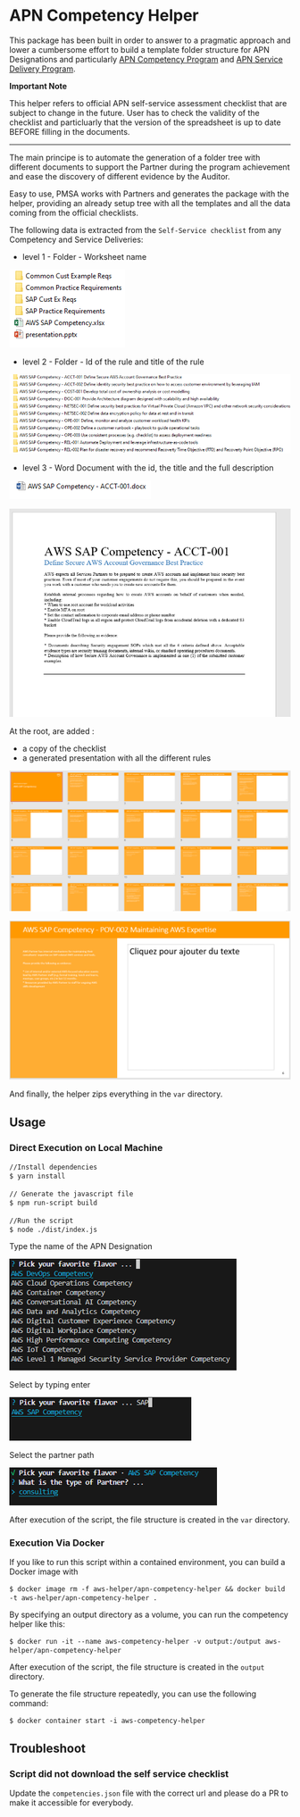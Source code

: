 # APN Competency Helper

This package has been built in order to answer to a pragmatic approach and lower a cumbersome effort to build a template folder structure for APN Designations and particularly [APN Competency Program](https://aws.amazon.com/partners/programs/competencies/) and [APN Service Delivery Program](https://aws.amazon.com/partners/programs/service-delivery/).

**Important Note**

This helper refers to official APN self-service assessment checklist that are subject to change in the future. User has to check the validity of the checklist and particluarly that the version of the spreadsheet is up to date BEFORE filling in the documents.

---

The main principe is to automate the generation of a folder tree with different documents to support the Partner during the program achievement and ease the discovery of different evidence by the Auditor.

Easy to use, PMSA works with Partners and generates the package with the helper, providing an already setup tree with all the templates and all the data coming from the official checklists.

The following data is extracted from the `Self-Service checklist` from any Competency and Service Deliveries:

- level 1 - Folder - Worksheet name

![Worksheet name](./doc/4.png)

- level 2 - Folder - Id of the rule and title of the rule

![Worksheet name](./doc/5.png)

- level 3 - Word Document with the id, the title and the full description

![Worksheet name](./doc/6.png)

![Worksheet name](./doc/7.png)

At the root, are added :

- a copy of the checklist
- a generated presentation with all the different rules

![Worksheet name](./doc/8.png)

![Worksheet name](./doc/9.png)

And finally, the helper zips everything in the `var` directory.

## Usage

### Direct Execution on Local Machine

    //Install dependencies
    $ yarn install

    // Generate the javascript file
    $ npm run-script build

    //Run the script
    $ node ./dist/index.js

Type the name of the APN Designation

![Worksheet name](./doc/1.png)

Select by typing enter

![Worksheet name](./doc/2.png)

Select the partner path

![Worksheet name](./doc/3.png)

After execution of the script, the file structure is created in the `var` directory.


### Execution Via Docker

If you like to run this script within a contained environment, you can build a Docker image with

    $ docker image rm -f aws-helper/apn-competency-helper && docker build -t aws-helper/apn-competency-helper .

By specifying an output directory as a volume, you can run the competency helper like this:

    $ docker run -it --name aws-competency-helper -v output:/output aws-helper/apn-competency-helper

After execution of the script, the file structure is created in the `output` directory.

To generate the file structure repeatedly, you can use the following command:

    $ docker container start -i aws-competency-helper


## Troubleshoot

### Script did not download the self service checklist

Update the `competencies.json` file with the correct url and please do a PR to make it accessible for everybody.

